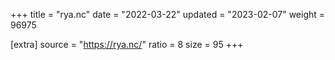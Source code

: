 +++
title = "rya.nc"
date = "2022-03-22"
updated = "2023-02-07"
weight = 96975

[extra]
source = "https://rya.nc/"
ratio = 8
size = 95
+++
